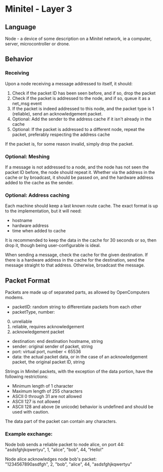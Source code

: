 # Minitel - Layer 3

## Language
Node - a device of some description on a Minitel network, ie a computer, server, microcontroller or drone.

## Behavior

### Receiving
Upon a node receiving a message addressed to itself, it should:

1. Check if the packet ID has been seen before, and if so, drop the packet
2. Check if the packet is addressed to the node, and if so, queue it as a net_msg event
3. If the packet is indeed addressed to this node, and the packet type is 1 (reliable), send an acknowledgement packet.
4. Optional: Add the sender to the address cache if it isn't already in the cache
5. Optional: If the packet is addressed to a different node, repeat the packet, preferably respecting the address cache

If the packet is, for some reason invalid, simply drop the packet.
### Optional: Meshing
If a message is not addressed to a node, and the node has not seen the packet ID before, the node should repeat it. Whether via the address in the cache or by broadcast, it should be passed on, and the hardware address added to the cache as the sender.

### Optional: Address caching
Each machine should keep a last known route cache. The exact format is up to the implementation, but it will need:

- hostname
- hardware address
- time when added to cache

It is recommended to keep the data in the cache for 30 seconds or so, then drop it, though being user-configurable is ideal.

When sending a message, check the cache for the given destination. If there is a hardware address in the cache for the destination, send the message straight to that address. Otherwise, broadcast the message.

## Packet Format
Packets are made up of separated parts, as allowed by OpenComputers modems.

- packetID: random string to differentiate packets from each other
- packetType, number:
 0. unreliable
 1. reliable, requires acknowledgement
 2. acknowledgement packet
- destination: end destination hostname, string
- sender: original sender of packet, string
- port: virtual port, number \< 65536
- data: the actual packet data, or in the case of an acknowledgement packet, the original packet ID, string

Strings in Minitel packets, with the exception of the data portion, have the following restrictions:

- Minimum length of 1 character
- Maximum length of 255 characters
- ASCII 0 through 31 are not allowed
- ASCII 127 is not allowed
- ASCII 128 and above (ie unicode) behavior is undefined and should be used with caution.

The data part of the packet can contain any characters.

### Example exchange:

Node bob sends a reliable packet to node alice, on port 44:  
"asdsfghjkqwertyu", 1, "alice", "bob", 44, "Hello!"

Node alice acknowledges node bob's packet:  
"1234567890asdfgh", 2, "bob", "alice", 44, "asdsfghjkqwertyu"
